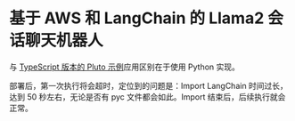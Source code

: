 # 基于 AWS 和 LangChain 的 Llama2 会话聊天机器人

与 [TypeScript 版本的 Pluto 示例](../langchain-llama2-chatbot-sagemaker/)应用区别在于使用 Python 实现。

部署后，第一次执行将会超时，定位到的问题是：Import LangChain 时间过长，达到 50 秒左右，无论是否有 pyc 文件都会如此。Import 结束后，后续执行就会正常。
